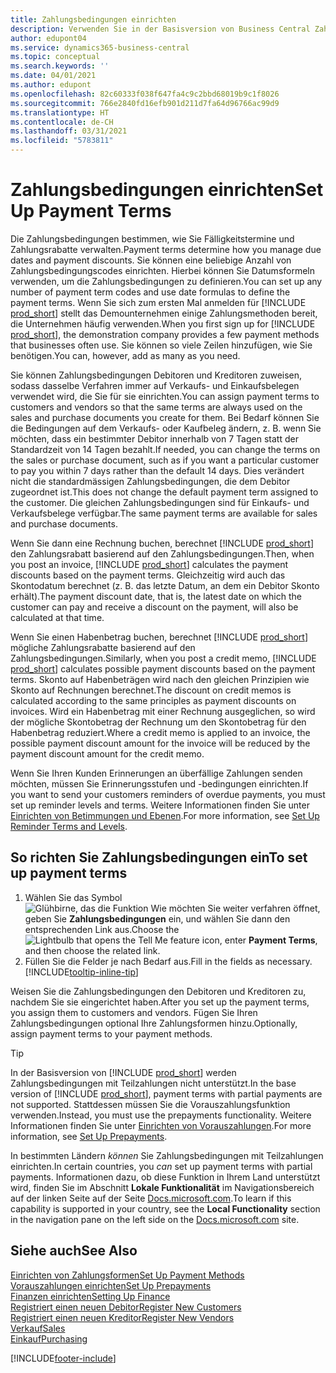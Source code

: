```yaml
---
title: Zahlungsbedingungen einrichten
description: Verwenden Sie in der Basisversion von Business Central Zahlungsbedingungen, um Fälligkeitstermine und Zahlungsrabatte zu verwalten.
author: edupont04
ms.service: dynamics365-business-central
ms.topic: conceptual
ms.search.keywords: ''
ms.date: 04/01/2021
ms.author: edupont
ms.openlocfilehash: 82c60333f038f647fa4c9c2bbd68019b9c1f8026
ms.sourcegitcommit: 766e2840fd16efb901d211d7fa64d96766ac99d9
ms.translationtype: HT
ms.contentlocale: de-CH
ms.lasthandoff: 03/31/2021
ms.locfileid: "5783811"
---
```

# <a name="set-up-payment-terms"></a><span data-ttu-id="6005e-103">Zahlungsbedingungen einrichten</span><span class="sxs-lookup"><span data-stu-id="6005e-103">Set Up Payment Terms</span></span>

<span data-ttu-id="6005e-104">Die Zahlungsbedingungen bestimmen, wie Sie Fälligkeitstermine und Zahlungsrabatte verwalten.</span><span class="sxs-lookup"><span data-stu-id="6005e-104">Payment terms determine how you manage due dates and payment discounts.</span></span> <span data-ttu-id="6005e-105">Sie können eine beliebige Anzahl von Zahlungsbedingungscodes einrichten. Hierbei können Sie Datumsformeln verwenden, um die Zahlungsbedingungen zu definieren.</span><span class="sxs-lookup"><span data-stu-id="6005e-105">You can set up any number of payment term codes and use date formulas to define the payment terms.</span></span> <span data-ttu-id="6005e-106">Wenn Sie sich zum ersten Mal anmelden für [!INCLUDE [prod_short](includes/prod_short.md)] stellt das Demounternehmen einige Zahlungsmethoden bereit, die Unternehmen häufig verwenden.</span><span class="sxs-lookup"><span data-stu-id="6005e-106">When you first sign up for [!INCLUDE [prod_short](includes/prod_short.md)], the demonstration company provides a few payment methods that businesses often use.</span></span> <span data-ttu-id="6005e-107">Sie können so viele Zeilen hinzufügen, wie Sie benötigen.</span><span class="sxs-lookup"><span data-stu-id="6005e-107">You can, however, add as many as you need.</span></span>  

<span data-ttu-id="6005e-108">Sie können Zahlungsbedingungen Debitoren und Kreditoren zuweisen, sodass dasselbe Verfahren immer auf Verkaufs- und Einkaufsbelegen verwendet wird, die Sie für sie einrichten.</span><span class="sxs-lookup"><span data-stu-id="6005e-108">You can assign payment terms to customers and vendors so that the same terms are always used on the sales and purchase documents you create for them.</span></span> <span data-ttu-id="6005e-109">Bei Bedarf können Sie die Bedingungen auf dem Verkaufs- oder Kaufbeleg ändern, z. B. wenn Sie möchten, dass ein bestimmter Debitor innerhalb von 7 Tagen statt der Standardzeit von 14 Tagen bezahlt.</span><span class="sxs-lookup"><span data-stu-id="6005e-109">If needed, you can change the terms on the sales or purchase document, such as if you want a particular customer to pay you within 7 days rather than the default 14 days.</span></span> <span data-ttu-id="6005e-110">Dies verändert nicht die standardmässigen Zahlungsbedingungen, die dem Debitor zugeordnet ist.</span><span class="sxs-lookup"><span data-stu-id="6005e-110">This does not change the default payment term assigned to the customer.</span></span> <span data-ttu-id="6005e-111">Die gleichen Zahlungsbedingungen sind für Einkaufs- und Verkaufsbelege verfügbar.</span><span class="sxs-lookup"><span data-stu-id="6005e-111">The same payment terms are available for sales and purchase documents.</span></span>

<span data-ttu-id="6005e-112">Wenn Sie dann eine Rechnung buchen, berechnet [!INCLUDE [prod_short](includes/prod_short.md)] den Zahlungsrabatt basierend auf den Zahlungsbedingungen.</span><span class="sxs-lookup"><span data-stu-id="6005e-112">Then, when you post an invoice, [!INCLUDE [prod_short](includes/prod_short.md)] calculates the payment discounts based on the payment terms.</span></span> <span data-ttu-id="6005e-113">Gleichzeitig wird auch das Skontodatum berechnet (z. B. das letzte Datum, an dem ein Debitor Skonto erhält).</span><span class="sxs-lookup"><span data-stu-id="6005e-113">The payment discount date, that is, the latest date on which the customer can pay and receive a discount on the payment, will also be calculated at that time.</span></span>  

<span data-ttu-id="6005e-114">Wenn Sie einen Habenbetrag buchen, berechnet [!INCLUDE [prod_short](includes/prod_short.md)] mögliche Zahlungsrabatte basierend auf den Zahlungsbedingungen.</span><span class="sxs-lookup"><span data-stu-id="6005e-114">Similarly, when you post a credit memo, [!INCLUDE [prod_short](includes/prod_short.md)] calculates possible payment discounts based on the payment terms.</span></span> <span data-ttu-id="6005e-115">Skonto auf Habenbeträgen wird nach den gleichen Prinzipien wie Skonto auf Rechnungen berechnet.</span><span class="sxs-lookup"><span data-stu-id="6005e-115">The discount on credit memos is calculated according to the same principles as payment discounts on invoices.</span></span> <span data-ttu-id="6005e-116">Wird ein Habenbetrag mit einer Rechnung ausgeglichen, so wird der mögliche Skontobetrag der Rechnung um den Skontobetrag für den Habenbetrag reduziert.</span><span class="sxs-lookup"><span data-stu-id="6005e-116">Where a credit memo is applied to an invoice, the possible payment discount amount for the invoice will be reduced by the payment discount amount for the credit memo.</span></span>  

<span data-ttu-id="6005e-117">Wenn Sie Ihren Kunden Erinnerungen an überfällige Zahlungen senden möchten, müssen Sie Erinnerungsstufen und -bedingungen einrichten.</span><span class="sxs-lookup"><span data-stu-id="6005e-117">If you want to send your customers reminders of overdue payments, you must set up reminder levels and terms.</span></span> <span data-ttu-id="6005e-118">Weitere Informationen finden Sie unter [Einrichten von Betimmungen und Ebenen](finance-setup-reminders.md).</span><span class="sxs-lookup"><span data-stu-id="6005e-118">For more information, see [Set Up Reminder Terms and Levels](finance-setup-reminders.md).</span></span>  

## <a name="to-set-up-payment-terms"></a><span data-ttu-id="6005e-119">So richten Sie Zahlungsbedingungen ein</span><span class="sxs-lookup"><span data-stu-id="6005e-119">To set up payment terms</span></span>

1. <span data-ttu-id="6005e-120">Wählen Sie das Symbol ![Glühbirne, das die Funktion Wie möchten Sie weiter verfahren öffnet](media/ui-search/search_small.png "Tell me-Funktion"), geben Sie **Zahlungsbedingungen** ein, und wählen Sie dann den entsprechenden Link aus.</span><span class="sxs-lookup"><span data-stu-id="6005e-120">Choose the ![Lightbulb that opens the Tell Me feature](media/ui-search/search_small.png "Tell me what you want to do") icon, enter **Payment Terms**, and then choose the related link.</span></span>  
2. <span data-ttu-id="6005e-121">Füllen Sie die Felder je nach Bedarf aus.</span><span class="sxs-lookup"><span data-stu-id="6005e-121">Fill in the fields as necessary.</span></span> [!INCLUDE[tooltip-inline-tip](includes/tooltip-inline-tip_md.md)]  

<span data-ttu-id="6005e-122">Weisen Sie die Zahlungsbedingungen den Debitoren und Kreditoren zu, nachdem Sie sie eingerichtet haben.</span><span class="sxs-lookup"><span data-stu-id="6005e-122">After you set up the payment terms, you assign them to customers and vendors.</span></span> <span data-ttu-id="6005e-123">Fügen Sie Ihren Zahlungsbedingungen optional Ihre Zahlungsformen hinzu.</span><span class="sxs-lookup"><span data-stu-id="6005e-123">Optionally, assign payment terms to your payment methods.</span></span>  

> [!TIP]
> <span data-ttu-id="6005e-124">In der Basisversion von [!INCLUDE [prod_short](includes/prod_short.md)] werden Zahlungsbedingungen mit Teilzahlungen nicht unterstützt.</span><span class="sxs-lookup"><span data-stu-id="6005e-124">In the base version of [!INCLUDE [prod_short](includes/prod_short.md)], payment terms with partial payments are not supported.</span></span> <span data-ttu-id="6005e-125">Stattdessen müssen Sie die Vorauszahlungsfunktion verwenden.</span><span class="sxs-lookup"><span data-stu-id="6005e-125">Instead, you must use the prepayments functionality.</span></span> <span data-ttu-id="6005e-126">Weitere Informationen finden Sie unter [Einrichten von Vorauszahlungen](finance-set-up-prepayments.md).</span><span class="sxs-lookup"><span data-stu-id="6005e-126">For more information, see [Set Up Prepayments](finance-set-up-prepayments.md).</span></span>
>
> <span data-ttu-id="6005e-127">In bestimmten Ländern *können* Sie Zahlungsbedingungen mit Teilzahlungen einrichten.</span><span class="sxs-lookup"><span data-stu-id="6005e-127">In certain countries, you *can* set up payment terms with partial payments.</span></span> <span data-ttu-id="6005e-128">Informationen dazu, ob diese Funktion in Ihrem Land unterstützt wird, finden Sie im Abschnitt **Lokale Funktionalität** im Navigationsbereich auf der linken Seite auf der Seite [Docs.microsoft.com](about-localization.md).</span><span class="sxs-lookup"><span data-stu-id="6005e-128">To learn if this capability is supported in your country, see the **Local Functionality** section in the navigation pane on the left side on the [Docs.microsoft.com](about-localization.md) site.</span></span>

## <a name="see-also"></a><span data-ttu-id="6005e-129">Siehe auch</span><span class="sxs-lookup"><span data-stu-id="6005e-129">See Also</span></span>

[<span data-ttu-id="6005e-130">Einrichten von Zahlungsformen</span><span class="sxs-lookup"><span data-stu-id="6005e-130">Set Up Payment Methods</span></span>](finance-payment-methods.md)  
[<span data-ttu-id="6005e-131">Vorauszahlungen einrichten</span><span class="sxs-lookup"><span data-stu-id="6005e-131">Set Up Prepayments</span></span>](finance-set-up-prepayments.md)  
[<span data-ttu-id="6005e-132">Finanzen einrichten</span><span class="sxs-lookup"><span data-stu-id="6005e-132">Setting Up Finance</span></span>](finance-setup-finance.md)  
[<span data-ttu-id="6005e-133">Registriert einen neuen Debitor</span><span class="sxs-lookup"><span data-stu-id="6005e-133">Register New Customers</span></span>](sales-how-register-new-customers.md)  
[<span data-ttu-id="6005e-134">Registriert einen neuen Kreditor</span><span class="sxs-lookup"><span data-stu-id="6005e-134">Register New Vendors</span></span>](purchasing-how-register-new-vendors.md)  
[<span data-ttu-id="6005e-135">Verkauf</span><span class="sxs-lookup"><span data-stu-id="6005e-135">Sales</span></span>](sales-manage-sales.md)  
[<span data-ttu-id="6005e-136">Einkauf</span><span class="sxs-lookup"><span data-stu-id="6005e-136">Purchasing</span></span>](purchasing-manage-purchasing.md)  


[!INCLUDE[footer-include](includes/footer-banner.md)]